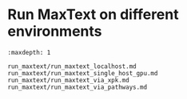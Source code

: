 # Run MaxText on different environments

```{toctree}
:maxdepth: 1

run_maxtext/run_maxtext_localhost.md
run_maxtext/run_maxtext_single_host_gpu.md
run_maxtext/run_maxtext_via_xpk.md
run_maxtext/run_maxtext_via_pathways.md
```
